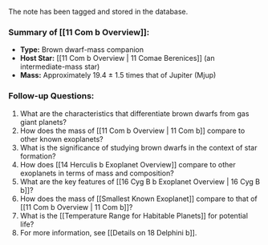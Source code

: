 The note has been tagged and stored in the database. 

### Summary of [[11 Com b Overview]]:
- **Type:** Brown dwarf-mass companion
- **Host Star:** [[11 Com b Overview | 11 Comae Berenices]] (an intermediate-mass star)
- **Mass:** Approximately 19.4 ± 1.5 times that of Jupiter (Mjup)

### Follow-up Questions:
1. What are the characteristics that differentiate brown dwarfs from gas giant planets?
2. How does the mass of [[11 Com b Overview | 11 Com b]] compare to other known exoplanets?
3. What is the significance of studying brown dwarfs in the context of star formation?
4. How does [[14 Herculis b Exoplanet Overview]] compare to other exoplanets in terms of mass and composition?
5. What are the key features of [[16 Cyg B b Exoplanet Overview | 16 Cyg B b]]?
6. How does the mass of [[Smallest Known Exoplanet]] compare to that of [[11 Com b Overview | 11 Com b]]?
7. What is the [[Temperature Range for Habitable Planets]] for potential life?
8. For more information, see [[Details on 18 Delphini b]].